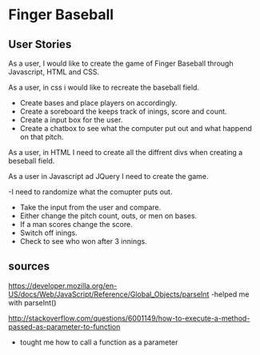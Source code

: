 # Finger Baseball
## User Stories

As a user, I would like to create the game of Finger Baseball through Javascript, HTML and CSS. 

As a user, in css i would like to recreate the baseball field.
 
- Create bases and place players on accordingly.
- Create a soreboard the keeps track of inings, score and count.
- Create a input box for the user.
- Create a chatbox to see what the computer put out and what happend on that pitch.

As a user, in HTML I need to create all the diffrent divs when creating a beseball field.

As a user in Javascript ad JQuery I need to create the game.

-I need to randomize what the comupter puts out.
- Take the input from the user and compare.
- Either change the pitch count, outs, or men on bases.
- If a man scores change the score.
- Switch off inings.
- Check to see who won after 3 innings.


## sources
https://developer.mozilla.org/en-US/docs/Web/JavaScript/Reference/Global_Objects/parseInt
-helped me with parseInt()

http://stackoverflow.com/questions/6001149/how-to-execute-a-method-passed-as-parameter-to-function
- tought me how to call a function as a parameter
